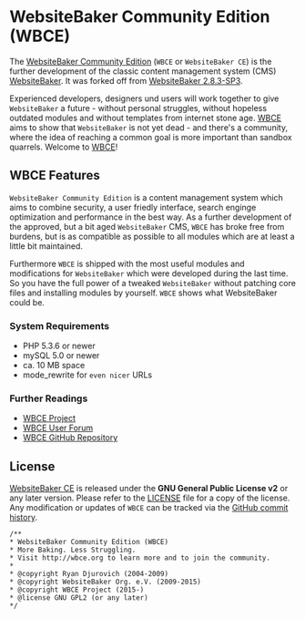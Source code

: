 # WebsiteBaker Community Edition (WBCE)
The [WebsiteBaker Community Edition](http://wbce.org) (`WBCE` or `WebsiteBaker CE`) is the further development of the classic content management system (CMS) [WebsiteBaker](http://websitebaker.org). It was forked off from [WebsiteBaker 2.8.3-SP3](https://github.com/WBCE/WebsiteBaker_CommunityEdition/commit/415789207d533).

Experienced developers, designers und users will work together to give `WebsiteBaker` a future - without personal struggles, without hopeless outdated modules and without templates from internet stone age. [WBCE](http://wbce.org) aims to show that `WebsiteBaker` is not yet dead - and there's a community, where the idea of reaching a common goal is more important than sandbox quarrels. Welcome to [WBCE](http://wbce.org)!

## WBCE Features
`WebsiteBaker Community Edition` is a content management system which aims to combine security, a user friedly interface, search enginge optimization and performance in the best way. As a further development of the approved, but a bit aged `WebsiteBaker` CMS, `WBCE` has broke free from burdens, but is as compatible as possible to all modules which are at least a little bit maintained.

Furthermore `WBCE` is shipped with the most useful modules and modifications for `WebsiteBaker` which were developed during the last time. So you have the full power of a tweaked `WebsiteBaker` without patching core files and installing modules by yourself. `WBCE` shows what WebsiteBaker could be.

### System Requirements
  - PHP 5.3.6 or newer
  - mySQL 5.0 or newer
  - ca. 10 MB space
  - mode_rewrite for `even nicer` URLs

### Further Readings
  - [WBCE Project](http://wbce.org)
  - [WBCE User Forum](http://forum.wbce.org)
  - [WBCE GitHub Repository](https://github.com/WBCE/WebsiteBaker_CommunityEdition)

## License
[WebsiteBaker CE](http://wbce.org) is released under the **GNU General Public License v2** or any later version.
Please refer to the [LICENSE](LICENSE.md) file for a copy of the license.
Any modification or updates of `WBCE` can be tracked via the [GitHub commit history](https://github.com/WBCE/WebsiteBaker_CommunityEdition/commits/master).

    /**
    * WebsiteBaker Community Edition (WBCE)
    * More Baking. Less Struggling.
    * Visit http://wbce.org to learn more and to join the community.
    *
    * @copyright Ryan Djurovich (2004-2009)
    * @copyright WebsiteBaker Org. e.V. (2009-2015)
    * @copyright WBCE Project (2015-)
    * @license GNU GPL2 (or any later)
    */